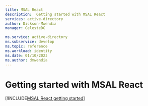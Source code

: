 ```yaml
---
title: MSAL React
description:  Getting started with MSAL React
services: active-directory
author: Dickson-Mwendia
manager: CelesteDG

ms.service: active-directory
ms.subservice: develop
ms.topic: reference
ms.workload: identity
ms.date: 01/10/2023
ms.author: dmwendia
---
```



# Getting started with MSAL React 


[!INCLUDE[MSAL React getting started](~/microsoft-authentication-library-javascript/lib/msal-react/docs/getting-started.md)]